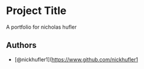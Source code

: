 
# Project Title

A portfolio for nicholas hufler

## Authors

- [@nickhufler1](https://www.github.com/nickhufler1


